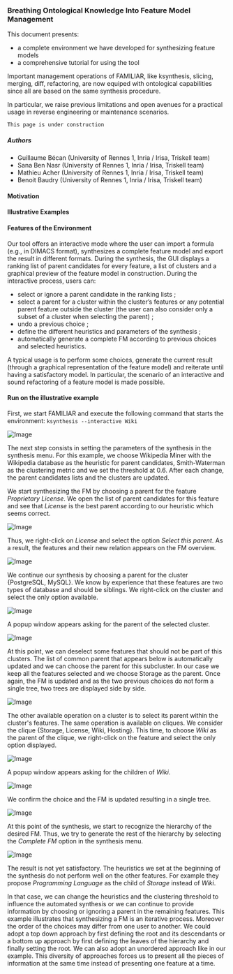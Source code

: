 ### Breathing Ontological Knowledge Into Feature Model Management

This document presents: 
 * a complete environment we have developed for synthesizing feature models
 * a comprehensive tutorial for using the tool

Important management operations of FAMILIAR, like ksynthesis, slicing, merging, diff, refactoring, are now equiped with ontological capabilities since all are based on the same synthesis procedure.

In particular, we raise previous limitations and open avenues for a practical usage in reverse engineering or maintenance scenarios.
 
``This page is under construction``

##### Authors

 * Guillaume Bécan (University of Rennes 1, Inria / Irisa, Triskell team)
 * Sana Ben Nasr (University of Rennes 1, Inria / Irisa, Triskell team)
 * Mathieu Acher (University of Rennes 1, Inria / Irisa, Triskell team)
 * Benoit Baudry (University of Rennes 1, Inria / Irisa, Triskell team)

#### Motivation

#### Illustrative Examples


#### Features of the Environment

Our tool offers an interactive mode where the user can import a formula (e.g.,
in DIMACS format), synthesizes a complete feature model and export
the result in different formats. During the synthesis, the
GUI displays a ranking list of parent candidates for every
feature, a list of clusters and a graphical preview of the feature model
in construction. During the interactive process, users can:
 * select or ignore a parent candidate in the ranking lists ;
 * select a parent for a cluster within the cluster’s features
or any potential parent feature outside the cluster (the
user can also consider only a subset of a cluster when
selecting the parent) ;
 * undo a previous choice ;
 * define the different heuristics and parameters of the
synthesis ;
 * automatically generate a complete FM according to previous
choices and selected heuristics.

A typical usage is to perform some choices, generate the
current result (through a graphical representation of the feature model)
and reiterate until having a satisfactory model. In particular,
the scenario of an interactive and sound refactoring of a feature model is made possible.

#### Run on the illustrative example


First, we start FAMILIAR and execute the following command that starts the environment:
``` ksynthesis --interactive Wiki ```

![Image](tutorial01.png)

The next step consists in setting the parameters of the synthesis in the synthesis menu. For this example, we choose Wikipedia Miner with the Wikipedia database as the heuristic for parent candidates, Smith-Waterman as the clustering metric and we set the threshold at 0.6. After each change, the parent candidates lists and the clusters are updated.

We start synthesizing the FM by choosing a parent for the feature *Proprietary License*. We open the list of parent candidates for this feature and see that *License* is the best parent according to our heuristic which seems correct.

![Image](tutorial02_1.png)

Thus, we right-click on *License* and select the option *Select this parent*. As a result, the features and their new relation appears on the FM overview.

![Image](tutorial02_2.png)

We continue our synthesis by choosing a parent for the cluster {PostgreSQL, MySQL}. We know by experience that these features are two types of database and should be siblings. We right-click on the cluster and select the only option available.

![Image](tutorial03_1.png)

A popup window appears asking for the parent of the selected cluster.

![Image](tutorial03_2.png)

At this point, we can deselect some features that should not be part of this clusters. The list of common parent that appears below is automatically updated and we can choose the parent for this subcluster. In our case we keep all the features selected and we choose Storage as the parent. Once again, the FM is updated and as the two previous choices do not form a single tree, two trees are displayed side by side.

![Image](tutorial03_3.png)

The other available operation on a cluster is to select its parent within the cluster's features. The same operation is available on cliques. We consider the clique {Storage, License, Wiki, Hosting}. This time, to choose *Wiki* as the parent of the clique, we right-click on the feature and select the only option displayed.

![Image](tutorial04_1.png)

A popup window appears asking for the children of *Wiki*.

![Image](tutorial04_2.png)

We confirm the choice and the FM is updated resulting in a single tree.

![Image](tutorial04_3.png)

At this point of the synthesis, we start to recognize the hierarchy of the desired FM. Thus, we try to generate the rest of the hierarchy by selecting the *Complete FM* option in the synthesis menu.

![Image](tutorial05.png)

The result is not yet satisfactory. The heuristics we set at the beginning of the synthesis do not perform well on the other features. For example they propose *Programming Language* as the child of *Storage* instead of *Wiki*. 

In that case, we can change the heuristics and the clustering threshold to influence the automated synthesis or we can continue to provide information by choosing or ignoring a parent in the remaining features. This example illustrates that synthesizing a FM is an iterative process. Moreover the order of the choices may differ from one user to another. We could adopt a top down approach by first defining the root and its descendants or a bottom up approach by first defining the leaves of the hierarchy and finally setting the root. We can also adopt an unordered approach like in our example. This diversity of approaches forces us to present all the pieces of information at the same time instead of presenting one feature at a time.













